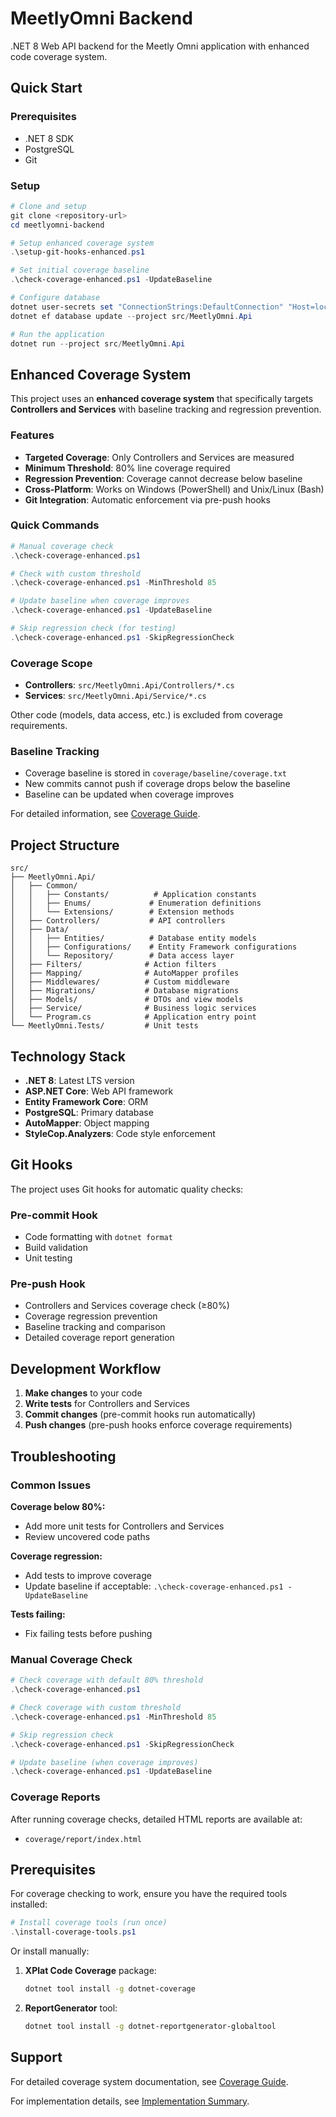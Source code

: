 # MeetlyOmni Backend

.NET 8 Web API backend for the Meetly Omni application with enhanced code coverage system.

## Quick Start

### Prerequisites
- .NET 8 SDK
- PostgreSQL
- Git

### Setup
```powershell
# Clone and setup
git clone <repository-url>
cd meetlyomni-backend

# Setup enhanced coverage system
.\setup-git-hooks-enhanced.ps1

# Set initial coverage baseline
.\check-coverage-enhanced.ps1 -UpdateBaseline

# Configure database
dotnet user-secrets set "ConnectionStrings:DefaultConnection" "Host=localhost;Port=5432;Database=meetlyomni_dev;Username=your_user;Password=your_password"
dotnet ef database update --project src/MeetlyOmni.Api

# Run the application
dotnet run --project src/MeetlyOmni.Api
```

## Enhanced Coverage System

This project uses an **enhanced coverage system** that specifically targets **Controllers and Services** with baseline tracking and regression prevention.

### Features
- **Targeted Coverage**: Only Controllers and Services are measured
- **Minimum Threshold**: 80% line coverage required
- **Regression Prevention**: Coverage cannot decrease below baseline
- **Cross-Platform**: Works on Windows (PowerShell) and Unix/Linux (Bash)
- **Git Integration**: Automatic enforcement via pre-push hooks

### Quick Commands

```powershell
# Manual coverage check
.\check-coverage-enhanced.ps1

# Check with custom threshold
.\check-coverage-enhanced.ps1 -MinThreshold 85

# Update baseline when coverage improves
.\check-coverage-enhanced.ps1 -UpdateBaseline

# Skip regression check (for testing)
.\check-coverage-enhanced.ps1 -SkipRegressionCheck
```

### Coverage Scope
- **Controllers**: `src/MeetlyOmni.Api/Controllers/*.cs`
- **Services**: `src/MeetlyOmni.Api/Service/*.cs`

Other code (models, data access, etc.) is excluded from coverage requirements.

### Baseline Tracking
- Coverage baseline is stored in `coverage/baseline/coverage.txt`
- New commits cannot push if coverage drops below the baseline
- Baseline can be updated when coverage improves

For detailed information, see [Coverage Guide](./COVERAGE-GUIDE.md).

## Project Structure

```
src/
├── MeetlyOmni.Api/
│   ├── Common/
│   │   ├── Constants/          # Application constants
│   │   ├── Enums/             # Enumeration definitions
│   │   └── Extensions/        # Extension methods
│   ├── Controllers/           # API controllers
│   ├── Data/
│   │   ├── Entities/          # Database entity models
│   │   ├── Configurations/    # Entity Framework configurations
│   │   └── Repository/        # Data access layer
│   ├── Filters/              # Action filters
│   ├── Mapping/              # AutoMapper profiles
│   ├── Middlewares/          # Custom middleware
│   ├── Migrations/           # Database migrations
│   ├── Models/               # DTOs and view models
│   ├── Service/              # Business logic services
│   └── Program.cs            # Application entry point
└── MeetlyOmni.Tests/         # Unit tests
```

## Technology Stack

- **.NET 8**: Latest LTS version
- **ASP.NET Core**: Web API framework
- **Entity Framework Core**: ORM
- **PostgreSQL**: Primary database
- **AutoMapper**: Object mapping
- **StyleCop.Analyzers**: Code style enforcement

## Git Hooks

The project uses Git hooks for automatic quality checks:

### Pre-commit Hook
- Code formatting with `dotnet format`
- Build validation
- Unit testing

### Pre-push Hook
- Controllers and Services coverage check (≥80%)
- Coverage regression prevention
- Baseline tracking and comparison
- Detailed coverage report generation

## Development Workflow

1. **Make changes** to your code
2. **Write tests** for Controllers and Services
3. **Commit changes** (pre-commit hooks run automatically)
4. **Push changes** (pre-push hooks enforce coverage requirements)

## Troubleshooting

### Common Issues

**Coverage below 80%:**
- Add more unit tests for Controllers and Services
- Review uncovered code paths

**Coverage regression:**
- Add tests to improve coverage
- Update baseline if acceptable: `.\check-coverage-enhanced.ps1 -UpdateBaseline`

**Tests failing:**
- Fix failing tests before pushing

### Manual Coverage Check
```powershell
# Check coverage with default 80% threshold
.\check-coverage-enhanced.ps1

# Check coverage with custom threshold
.\check-coverage-enhanced.ps1 -MinThreshold 85

# Skip regression check
.\check-coverage-enhanced.ps1 -SkipRegressionCheck

# Update baseline (when coverage improves)
.\check-coverage-enhanced.ps1 -UpdateBaseline
```

### Coverage Reports
After running coverage checks, detailed HTML reports are available at:
- `coverage/report/index.html`

## Prerequisites

For coverage checking to work, ensure you have the required tools installed:

```powershell
# Install coverage tools (run once)
.\install-coverage-tools.ps1
```

Or install manually:
1. **XPlat Code Coverage** package:
   ```bash
   dotnet tool install -g dotnet-coverage
   ```

2. **ReportGenerator** tool:
   ```bash
   dotnet tool install -g dotnet-reportgenerator-globaltool
   ```

## Support

For detailed coverage system documentation, see [Coverage Guide](./COVERAGE-GUIDE.md).

For implementation details, see [Implementation Summary](./IMPLEMENTATION-SUMMARY.md).
